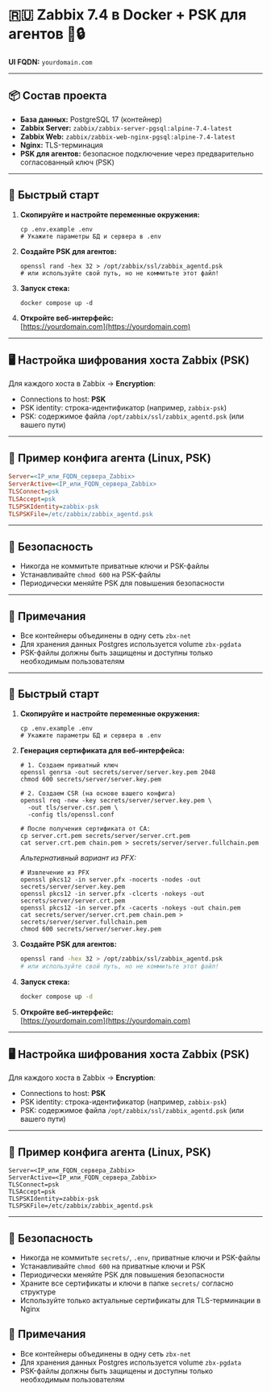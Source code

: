 # 🇷🇺 Zabbix 7.4 в Docker + PSK для агентов 🐳🔒

**UI FQDN:** `yourdomain.com`  

---

## 📦 Состав проекта

- **База данных:** PostgreSQL 17 (контейнер)
- **Zabbix Server:** `zabbix/zabbix-server-pgsql:alpine-7.4-latest`
- **Zabbix Web:** `zabbix/zabbix-web-nginx-pgsql:alpine-7.4-latest`
- **Nginx:** TLS-терминация
- **PSK для агентов:** безопасное подключение через предварительно согласованный ключ (PSK)

---

## 🚀 Быстрый старт

1. **Скопируйте и настройте переменные окружения:**

   ```shell
   cp .env.example .env
   # Укажите параметры БД и сервера в .env
   ```

2. **Создайте PSK для агентов:**

   ```shell
   openssl rand -hex 32 > /opt/zabbix/ssl/zabbix_agentd.psk
   # или используйте свой путь, но не коммитьте этот файл!
   ```

3. **Запуск стека:**

   ```shell
   docker compose up -d
   ```

4. **Откройте веб-интерфейс:**  
   [https://yourdomain.com](https://yourdomain.com)

---

## 🖥️ Настройка шифрования хоста Zabbix (PSK)

Для каждого хоста в Zabbix → **Encryption**:

- Connections to host: **PSK**
- PSK identity: строка-идентификатор (например, `zabbix-psk`)
- PSK: содержимое файла `/opt/zabbix/ssl/zabbix_agentd.psk` (или вашего пути)

---

## 🐧 Пример конфига агента (Linux, PSK)

```ini
Server=<IP_или_FQDN_сервера_Zabbix>
ServerActive=<IP_или_FQDN_сервера_Zabbix>
TLSConnect=psk
TLSAccept=psk
TLSPSKIdentity=zabbix-psk
TLSPSKFile=/etc/zabbix/zabbix_agentd.psk
```

---

## 🔐 Безопасность

- Никогда не коммитьте приватные ключи и PSK-файлы
- Устанавливайте `chmod 600` на PSK-файлы
- Периодически меняйте PSK для повышения безопасности

---

## 📝 Примечания

- Все контейнеры объединены в одну сеть `zbx-net`
- Для хранения данных Postgres используется volume `zbx-pgdata`
- PSK-файлы должны быть защищены и доступны только необходимым пользователям

---

## 🚀 Быстрый старт

1. **Скопируйте и настройте переменные окружения:**
   ```
   cp .env.example .env
   # Укажите параметры БД и сервера в .env
   ```

2. **Генерация сертификата для веб-интерфейса:**

   ```shell
   # 1. Создаем приватный ключ
   openssl genrsa -out secrets/server/server.key.pem 2048
   chmod 600 secrets/server/server.key.pem

   # 2. Создаем CSR (на основе вашего конфига)
   openssl req -new -key secrets/server/server.key.pem \
     -out tls/server.csr.pem \
     -config tls/openssl.conf

   # После получения сертификата от CA:
   cp server.crt.pem secrets/server/server.crt.pem
   cat server.crt.pem chain.pem > secrets/server/server.fullchain.pem
   ```

   *Альтернативный вариант из PFX:*

   ```shell
   # Извлечение из PFX
   openssl pkcs12 -in server.pfx -nocerts -nodes -out secrets/server/server.key.pem
   openssl pkcs12 -in server.pfx -clcerts -nokeys -out secrets/server/server.crt.pem
   openssl pkcs12 -in server.pfx -cacerts -nokeys -out chain.pem
   cat secrets/server/server.crt.pem chain.pem > secrets/server/server.fullchain.pem
   chmod 600 secrets/server/server.key.pem
   ```

3. **Создайте PSK для агентов:**
   ```bash
   openssl rand -hex 32 > /opt/zabbix/ssl/zabbix_agentd.psk
   # или используйте свой путь, но не коммитьте этот файл!
   ```

4. **Запуск стека:**
   ```bash
   docker compose up -d
   ```

5. **Откройте веб-интерфейс:**  
   [https://yourdomain.com](https://yourdomain.com)

---

## 🖥️ Настройка шифрования хоста Zabbix (PSK)

Для каждого хоста в Zabbix → **Encryption**:
- Connections to host: **PSK**
- PSK identity: строка-идентификатор (например, `zabbix-psk`)
- PSK: содержимое файла `/opt/zabbix/ssl/zabbix_agentd.psk` (или вашего пути)

---

## 🐧 Пример конфига агента (Linux, PSK)

```
Server=<IP_или_FQDN_сервера_Zabbix>
ServerActive=<IP_или_FQDN_сервера_Zabbix>
TLSConnect=psk
TLSAccept=psk
TLSPSKIdentity=zabbix-psk
TLSPSKFile=/etc/zabbix/zabbix_agentd.psk
```

---



## 🔐 Безопасность

- Никогда не коммитьте `secrets/`, `.env`, приватные ключи и PSK-файлы
- Устанавливайте `chmod 600` на приватные ключи и PSK
- Периодически меняйте PSK для повышения безопасности
- Храните все сертификаты и ключи в папке `secrets/` согласно структуре
- Используйте только актуальные сертификаты для TLS-терминации в Nginx

## 📝 Примечания

- Все контейнеры объединены в одну сеть `zbx-net`
- Для хранения данных Postgres используется volume `zbx-pgdata`
- PSK-файлы должны быть защищены и доступны только необходимым пользователям
